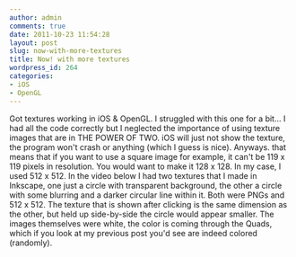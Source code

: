 ```yaml
---
author: admin
comments: true
date: 2011-10-23 11:54:28
layout: post
slug: now-with-more-textures
title: Now! with more textures
wordpress_id: 264
categories:
- iOS
- OpenGL
---
```


Got textures working in iOS & OpenGL. I struggled with this one for a bit... I had all the code correctly but I neglected the importance of using texture images that are in THE POWER OF TWO. iOS will just not show the texture, the program won't crash or anything (which I guess is nice). Anyways.  that means that if you want to use a square image for example, it can't be 119 x 119 pixels in resolution. You would want to make it 128 x 128. In my case, I used 512 x 512. In the video below I had two textures that I made in Inkscape, one just a circle with transparent background, the other a circle with some blurring and a darker circular line within it. Both were PNGs and 512 x 512. The texture that is shown after clicking is the same dimension as the other, but held up side-by-side the circle would appear smaller. The images themselves were white, the color is coming through the Quads, which if you look at my previous post you'd see are indeed colored (randomly).


